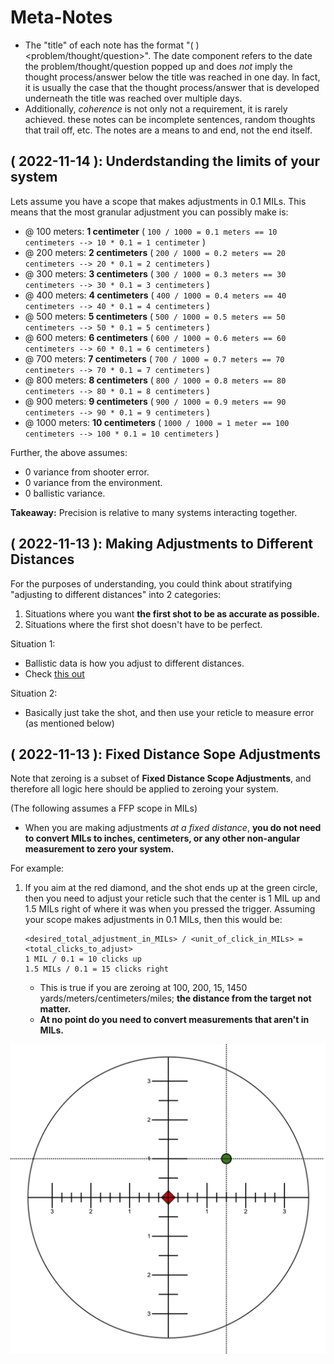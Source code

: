 # Meta-Notes

* The "title" of each note has the format "( <date> ) <problem/thought/question>". The date component refers to the date the
  problem/thought/question popped up and does *not* imply the thought process/answer below the title was reached in one
  day. In fact, it is usually the case that the thought process/answer that is developed underneath the title was
  reached over multiple days.
* Additionally, *coherence* is not only not a requirement, it is rarely achieved. these notes can be incomplete
  sentences, random thoughts that trail off, etc. The notes are a means to and end, not the end itself.

## ( 2022-11-14 ): Underdstanding the limits of your system

Lets assume you have a scope that makes adjustments in 0.1 MILs. This means that the most granular adjustment you can
possibly make is:

* @ 100 meters: **1 centimeter** ( `100 / 1000 = 0.1 meters == 10 centimeters --> 10 * 0.1 = 1 centimeter` )
* @ 200 meters: **2 centimeters** ( `200 / 1000 = 0.2 meters == 20 centimeters --> 20 * 0.1 = 2 centimeters` )
* @ 300 meters: **3 centimeters** ( `300 / 1000 = 0.3 meters == 30 centimeters --> 30 * 0.1 = 3 centimeters` )
* @ 400 meters: **4 centimeters** ( `400 / 1000 = 0.4 meters == 40 centimeters --> 40 * 0.1 = 4 centimeters` )
* @ 500 meters: **5 centimeters** ( `500 / 1000 = 0.5 meters == 50 centimeters --> 50 * 0.1 = 5 centimeters` )
* @ 600 meters: **6 centimeters** ( `600 / 1000 = 0.6 meters == 60 centimeters --> 60 * 0.1 = 6 centimeters` )
* @ 700 meters: **7 centimeters** ( `700 / 1000 = 0.7 meters == 70 centimeters --> 70 * 0.1 = 7 centimeters` )
* @ 800 meters: **8 centimeters** ( `800 / 1000 = 0.8 meters == 80 centimeters --> 80 * 0.1 = 8 centimeters` )
* @ 900 meters: **9 centimeters** ( `900 / 1000 = 0.9 meters == 90 centimeters --> 90 * 0.1 = 9 centimeters` )
* @ 1000  meters: **10 centimeters** ( `1000 / 1000 = 1 meter == 100 centimeters --> 100 * 0.1 = 10 centimeters` )

Further, the above assumes:
* 0 variance from shooter error.
* 0 variance from the environment.
* 0 ballistic variance.

**Takeaway:**
Precision is relative to many systems interacting together.

## ( 2022-11-13 ): Making Adjustments to Different Distances

For the purposes of understanding, you could think about stratifying "adjusting to different distances" into 2
categories:
1. Situations where you want **the first shot to be as accurate as possible.**
2. Situations where the first shot doesn't have to be perfect.

Situation 1:
* Ballistic data is how you adjust to different distances.
* Check [this out](https://www.hornady.com/team-hornady/ballistic-calculators/?autopopulated_title=6.5+Creedmoor+140+gr+ELD%C2%AE+Match&weight=140&humidity=50&altitude=0&temperature=59&sightheight=1.5&shootingangle=0&pressure=29.92&maxrange=500&latitude=0&axialforceformfactore=1&azimuth=0&barreltwist=7&borediameter=&coriolis=0&windangle=90&windspeed=10&zerorange=100&zerorangeflag=1&velocity=2710&ballisticCoefficient=.646&ballisticCoefficientType=%28G1%29#!/standard)

Situation 2:
* Basically just take the shot, and then use your reticle to measure error (as mentioned below)

## ( 2022-11-13 ): Fixed Distance Sope Adjustments

Note that zeroing is a subset of **Fixed Distance Scope Adjustments**, and therefore all logic here should be applied to
zeroing your system.

(The following assumes a FFP scope in MILs)

* When you are making adjustments *at a fixed distance*, **you do not need to convert MILs to inches, centimeters, or
  any other non-angular measurement to zero your system.**

For example:
1. If you aim at the red diamond, and the shot ends up at the green circle, then you need to adjust your reticle such
   that the center is 1 MIL up and 1.5 MILs right of where it was when you pressed the trigger. Assuming your scope makes
   adjustments in 0.1 MILs, then this would be:

   ```
   <desired_total_adjustment_in_MILs> / <unit_of_click_in_MILs> = <total_clicks_to_adjust>
   1 MIL / 0.1 = 10 clicks up
   1.5 MILs / 0.1 = 15 clicks right
   ```
   * This is true if you are zeroing at 100, 200, 15, 1450 yards/meters/centimeters/miles; **the distance from the
     target not matter.**
   * **At no point do you need to convert measurements that aren't in MILs.**

![](images/reticle_distances.png)
